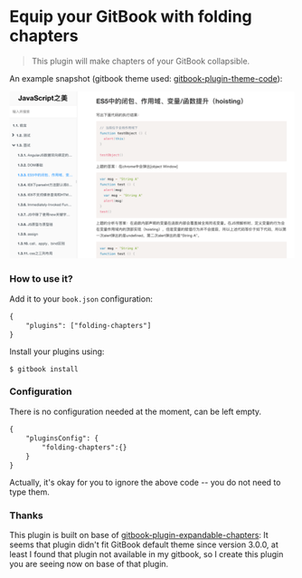 # Equip your GitBook with folding chapters


> This plugin will make chapters of your GitBook collapsible.


An example snapshot (gitbook theme used: [gitbook-plugin-theme-code](https://github.com/Yakima-Teng/gitbook-plugin-theme-code)):

![](./preview.png)


### How to use it?

Add it to your `book.json` configuration:

```
{
    "plugins": ["folding-chapters"]
}
```

Install your plugins using:

```
$ gitbook install
```


### Configuration

There is no configuration needed at the moment, can be left empty.

```
{
	"pluginsConfig": {
		"folding-chapters":{}
	}
}
```

Actually, it's okay for you to ignore the above code -- you do not need to type them.


### Thanks

This plugin is built on base of [gitbook-plugin-expandable-chapters](https://github.com/DomainDrivenArchitecture/gitbook-plugin-expandable-chapters): It seems that plugin didn't fit GitBook default theme since version 3.0.0, at least I found that plugin not available in my gitbook, so I create this plugin you are seeing now on base of that plugin.
